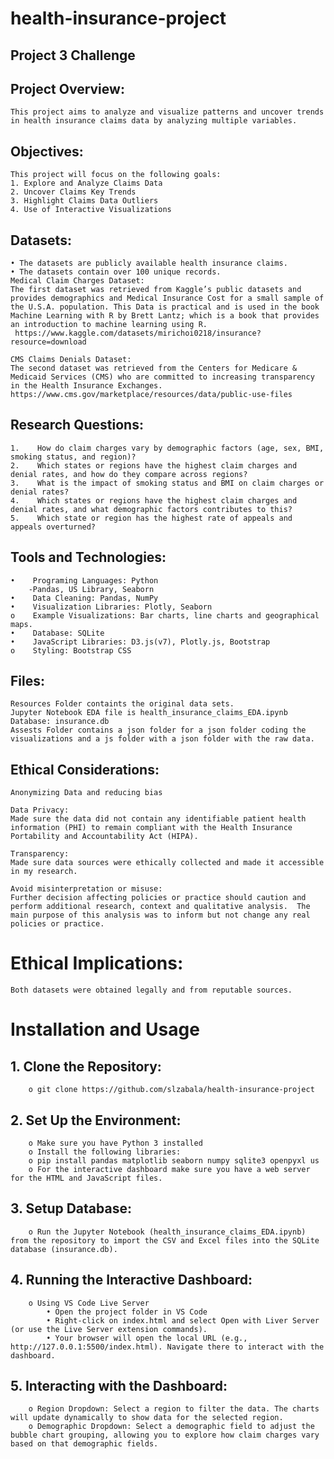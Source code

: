# health-insurance-project
## Project 3 Challenge

## Project Overview:
    This project aims to analyze and visualize patterns and uncover trends in health insurance claims data by analyzing multiple variables. 

## Objectives:
    This project will focus on the following goals:
    1. Explore and Analyze Claims Data
    2. Uncover Claims Key Trends
    3. Highlight Claims Data Outliers 
    4. Use of Interactive Visualizations 

## Datasets:
    • The datasets are publicly available health insurance claims. 
    • The datasets contain over 100 unique records.
    Medical Claim Charges Dataset: 
    The first dataset was retrieved from Kaggle’s public datasets and provides demographics and Medical Insurance Cost for a small sample of the U.S.A. population. This Data is practical and is used in the book Machine Learning with R by Brett Lantz; which is a book that provides an introduction to machine learning using R. 
     https://www.kaggle.com/datasets/mirichoi0218/insurance?resource=download     
     
    CMS Claims Denials Dataset:
    The second dataset was retrieved from the Centers for Medicare & Medicaid Services (CMS) who are committed to increasing transparency in the Health Insurance Exchanges.
    https://www.cms.gov/marketplace/resources/data/public-use-files    

## Research Questions: 
    1.    How do claim charges vary by demographic factors (age, sex, BMI, smoking status, and region)?
    2.    Which states or regions have the highest claim charges and denial rates, and how do they compare across regions?
    3.    What is the impact of smoking status and BMI on claim charges or denial rates?
    4.    Which states or regions have the highest claim charges and denial rates, and what demographic factors contributes to this?
    5.    Which state or region has the highest rate of appeals and appeals overturned? 

## Tools and Technologies:
    •    Programing Languages: Python
        -Pandas, US Library, Seaborn
    •    Data Cleaning: Pandas, NumPy
    •    Visualization Libraries: Plotly, Seaborn
    o    Example Visualizations: Bar charts, line charts and geographical maps. 
    •    Database: SQLite
    •    JavaScript Libraries: D3.js(v7), Plotly.js, Bootstrap
    o    Styling: Bootstrap CSS


## Files:
    Resources Folder containts the original data sets. 
    Jupyter Notebook EDA file is health_insurance_claims_EDA.ipynb
    Database: insurance.db
    Assests Folder contains a json folder for a json folder coding the visualizations and a js folder with a json folder with the raw data. 

## Ethical Considerations: 
    Anonymizing Data and reducing bias

    Data Privacy: 
    Made sure the data did not contain any identifiable patient health information (PHI) to remain compliant with the Health Insurance Portability and Accountability Act (HIPA).

    Transparency:
    Made sure data sources were ethically collected and made it accessible in my research. 

    Avoid misinterpretation or misuse:
    Further decision affecting policies or practice should caution and perform additional research, context and qualitative analysis.  The main purpose of this analysis was to inform but not change any real policies or practice. 

# Ethical Implications: 
    Both datasets were obtained legally and from reputable sources. 

# Installation and Usage
## 1. Clone the Repository:
        o git clone https://github.com/slzabala/health-insurance-project
        
## 2. Set Up the Environment:
        o Make sure you have Python 3 installed
        o Install the following libraries:
        o pip install pandas matplotlib seaborn numpy sqlite3 openpyxl us
        o For the interactive dashboard make sure you have a web server for the HTML and JavaScript files.
## 3. Setup Database:
        o Run the Jupyter Notebook (health_insurance_claims_EDA.ipynb) from the repository to import the CSV and Excel files into the SQLite database (insurance.db).
## 4. Running the Interactive Dashboard:
        o Using VS Code Live Server 
            • Open the project folder in VS Code
            • Right-click on index.html and select Open with Liver Server (or use the Live Server extension commands).
            • Your browser will open the local URL (e.g., http://127.0.0.1:5500/index.html). Navigate there to interact with the dashboard. 
## 5. Interacting with the Dashboard:
        o Region Dropdown: Select a region to filter the data. The charts will update dynamically to show data for the selected region.
        o Demographic Dropdown: Select a demographic field to adjust the bubble chart grouping, allowing you to explore how claim charges vary based on that demographic fields.


